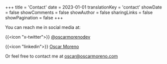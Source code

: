 +++
title = 'Contact'
date = 2023-01-01
translationKey = 'contact'
showDate = false
showComments = false
showAuthor = false
sharingLinks = false
showPagination = false
+++

You can reach me in social media at:

{{<icon "x-twitter">}} [@oscarmorenodev](https://x.com/oscarmorenodev)

{{<icon "linkedin">}} [Oscar Moreno](https://linkedin.com/in/oscarmorenodev)

Or feel free to contact me at <a href="mailto:oscar@oscarmoreno.com">oscar@oscarmoreno.com</a>
